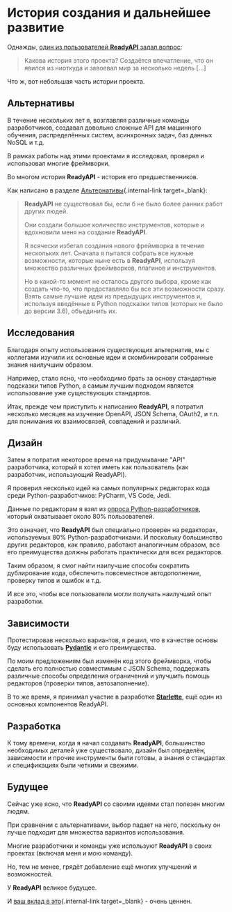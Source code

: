 # История создания и дальнейшее развитие

Однажды, <a href="https://github.com/readyapi/readyapi/issues/3#issuecomment-454956920" class="external-link" target="_blank">один из пользователей **ReadyAPI** задал вопрос</a>:

> Какова история этого проекта? Создаётся впечатление, что он явился из ниоткуда и завоевал мир за несколько недель [...]

Что ж, вот небольшая часть истории проекта.

## Альтернативы

В течение нескольких лет я, возглавляя различные команды разработчиков, создавал довольно сложные API для машинного обучения, распределённых систем, асинхронных задач, баз данных NoSQL и т.д.

В рамках работы над этими проектами я исследовал, проверял и использовал многие фреймворки.

Во многом история **ReadyAPI** - история его предшественников.

Как написано в разделе [Альтернативы](alternatives.md){.internal-link target=_blank}:

<blockquote markdown="1">

**ReadyAPI** не существовал бы, если б не было более ранних работ других людей.

Они создали большое количество инструментов, которые и вдохновили меня на создание **ReadyAPI**.

Я всячески избегал создания нового фреймворка в течение нескольких лет. Сначала я пытался собрать все нужные возможности, которые ныне есть в **ReadyAPI**, используя множество различных фреймворков, плагинов и инструментов.

Но в какой-то момент не осталось другого выбора, кроме как создать что-то, что предоставляло бы все эти возможности сразу. Взять самые лучшие идеи из предыдущих инструментов и, используя введённые в Python подсказки типов (которых не было до версии 3.6), объединить их.

</blockquote>

## Исследования

Благодаря опыту использования существующих альтернатив, мы с коллегами изучили их основные идеи и скомбинировали собранные знания наилучшим образом.

Например, стало ясно, что необходимо брать за основу стандартные подсказки типов Python, а самым лучшим подходом является использование уже существующих стандартов.

Итак, прежде чем приступить к написанию **ReadyAPI**, я потратил несколько месяцев на изучение OpenAPI, JSON Schema, OAuth2, и т.п. для понимания их взаимосвязей, совпадений и различий.

## Дизайн

Затем я потратил некоторое время на придумывание "API" разработчика, который я хотел иметь как пользователь (как разработчик, использующий ReadyAPI).

Я проверил несколько идей на самых популярных редакторах кода среди Python-разработчиков: PyCharm, VS Code, Jedi.

Данные по редакторам я взял из <a href="https://www.jetbrains.com/research/python-developers-survey-2018/#development-tools" class="external-link" target="_blank">опроса Python-разработчиков</a>, который охватываает около 80% пользователей.

Это означает, что **ReadyAPI** был специально проверен на редакторах, используемых 80% Python-разработчиками. И поскольку большинство других редакторов, как правило, работают аналогичным образом, все его преимущества должны работать практически для всех редакторов.

Таким образом, я смог найти наилучшие способы сократить дублирование кода, обеспечить повсеместное автодополнение, проверку типов и ошибок и т.д.

И все это, чтобы все пользователи могли получать наилучший опыт разработки.

## Зависимости

Протестировав несколько вариантов, я решил, что в качестве основы буду использовать <a href="https://docs.pydantic.dev/" class="external-link" target="_blank">**Pydantic**</a> и его преимущества.

По моим предложениям был изменён код этого фреймворка, чтобы сделать его полностью совместимым с JSON Schema, поддержать различные способы определения ограничений и улучшить помощь редакторов (проверки типов, автозаполнение).

В то же время, я принимал участие в разработке <a href="https://www.starlette.io/" class="external-link" target="_blank">**Starlette**</a>, ещё один из основных компонентов ReadyAPI.

## Разработка

К тому времени, когда я начал создавать **ReadyAPI**, большинство необходимых деталей уже существовало, дизайн был определён, зависимости и прочие инструменты были готовы, а знания о стандартах и спецификациях были четкими и свежими.

## Будущее

Сейчас уже ясно, что **ReadyAPI** со своими идеями стал полезен многим людям.

При сравнении с альтернативами, выбор падает на него, поскольку он лучше подходит для множества вариантов использования.

Многие разработчики и команды уже используют **ReadyAPI** в своих проектах (включая меня и мою команду).

Но, тем не менее, грядёт добавление ещё многих улучшений и возможностей.

У **ReadyAPI** великое будущее.

И [ваш вклад в это](help-readyapi.md){.internal-link target=_blank} - очень ценнен.
